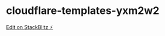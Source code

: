 # cloudflare-templates-yxm2w2

[Edit on StackBlitz ⚡️](https://stackblitz.com/edit/cloudflare-templates-yxm2w2)